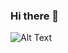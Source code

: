 ### Hi there 👋
![Alt Text](https://i.graphicmama.com/blog/wp-content/uploads/2016/12/06085555/dribbble_1.gif)



